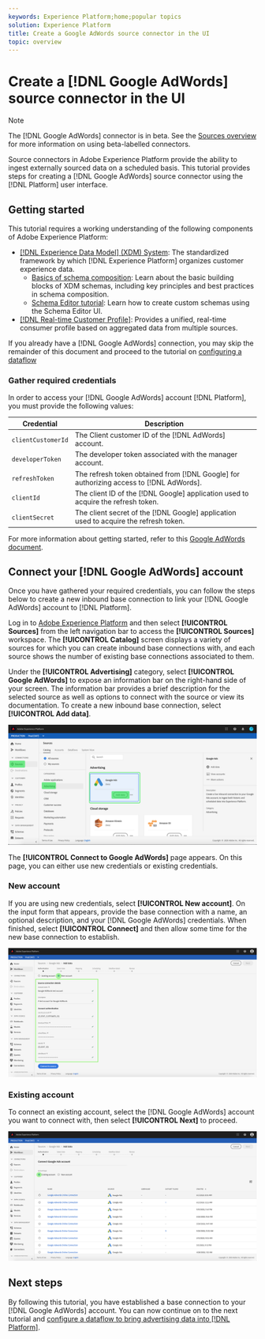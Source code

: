 ```yaml
---
keywords: Experience Platform;home;popular topics
solution: Experience Platform
title: Create a Google AdWords source connector in the UI
topic: overview
---
```


# Create a [!DNL Google AdWords] source connector in the UI

>[!NOTE]
>The [!DNL Google AdWords] connector is in beta. See the [Sources overview](../../../../home.md#terms-and-conditions) for more information on using beta-labelled connectors.

Source connectors in Adobe Experience Platform provide the ability to ingest externally sourced data on a scheduled basis. This tutorial provides steps for creating a [!DNL Google AdWords] source connector using the [!DNL Platform] user interface.

## Getting started

This tutorial requires a working understanding of the following components of Adobe Experience Platform:

*   [[!DNL Experience Data Model] (XDM) System](../../../../../xdm/home.md): The standardized framework by which [!DNL Experience Platform] organizes customer experience data.
    *   [Basics of schema composition](../../../../../xdm/schema/composition.md): Learn about the basic building blocks of XDM schemas, including key principles and best practices in schema composition.
    *   [Schema Editor tutorial](../../../../../xdm/tutorials/create-schema-ui.md): Learn how to create custom schemas using the Schema Editor UI.
*   [[!DNL Real-time Customer Profile]](../../../../../profile/home.md): Provides a unified, real-time consumer profile based on aggregated data from multiple sources.

If you already have a [!DNL Google AdWords] connection, you may skip the remainder of this document and proceed to the tutorial on [configuring a dataflow](../../dataflow/payments.md)

### Gather required credentials

In order to access your [!DNL Google AdWords] account [!DNL Platform], you must provide the following values:

| Credential | Description |
| ---------- | ----------- |
| `clientCustomerId` | The Client customer ID of the [!DNL AdWords] account. |
| `developerToken` | The developer token associated with the manager account. |
| `refreshToken` | The refresh token obtained from [!DNL Google] for authorizing access to [!DNL AdWords]. |
| `clientId` | The client ID of the [!DNL Google] application used to acquire the refresh token. |
| `clientSecret` | The client secret of the [!DNL Google] application used to acquire the refresh token. |

For more information about getting started, refer to this [Google AdWords document](https://developers.google.com/adwords/api/docs/guides/authentication).

## Connect your [!DNL Google AdWords] account

Once you have gathered your required credentials, you can follow the steps below to create a new inbound base connection to link your [!DNL Google AdWords] account to [!DNL Platform].

Log in to [Adobe Experience Platform](https://platform.adobe.com) and then select **[!UICONTROL Sources]** from the left navigation bar to access the **[!UICONTROL Sources]** workspace. The **[!UICONTROL Catalog]** screen displays a variety of sources for which you can create inbound base connections with, and each source shows the number of existing base connections associated to them.

Under the **[!UICONTROL Advertising]** category, select **[!UICONTROL Google AdWords]** to expose an information bar on the right-hand side of your screen. The information bar provides a brief description for the selected source as well as options to connect with the source or view its documentation. To create a new inbound base connection, select **[!UICONTROL Add data]**.

![catalog](../../../../images/tutorials/create/ads/catalog.png)

The **[!UICONTROL Connect to Google AdWords]** page appears. On this page, you can either use new credentials or existing credentials.

### New account

If you are using new credentials, select **[!UICONTROL New account]**. On the input form that appears, provide the base connection with a name, an optional description, and your [!DNL Google AdWords] credentials. When finished, select **[!UICONTROL Connect]** and then allow some time for the new base connection to establish.

![connect](../../../../images/tutorials/create/ads/connect.png)

### Existing account

To connect an existing account, select the  [!DNL Google AdWords] account you want to connect with, then select **[!UICONTROL Next]** to proceed.

![existing](../../../../images/tutorials/create/ads/existing.png)

## Next steps

By following this tutorial, you have established a base connection to your [!DNL Google AdWords] account. You can now continue on to the next tutorial and [configure a dataflow to bring advertising data into [!DNL Platform]](../../dataflow/advertising.md).